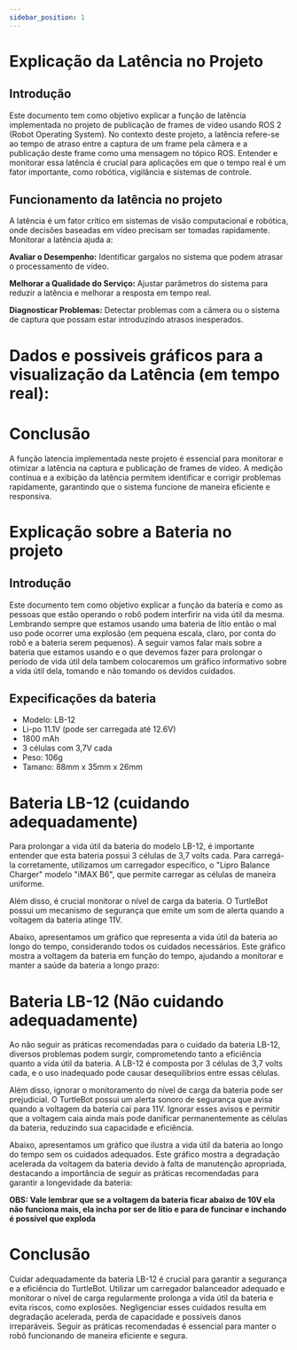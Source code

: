```yaml
---
sidebar_position: 1
---
```


# Explicação da Latência no Projeto

## Introdução

Este documento tem como objetivo explicar a função de latência implementada no projeto de publicação de frames de vídeo usando ROS 2 (Robot Operating System). No contexto deste projeto, a latência refere-se ao tempo de atraso entre a captura de um frame pela câmera e a publicação deste frame como uma mensagem no tópico ROS. Entender e monitorar essa latência é crucial para aplicações em que o tempo real é um fator importante, como robótica, vigilância e sistemas de controle.

## Funcionamento da latência no projeto

A latência é um fator crítico em sistemas de visão computacional e robótica, onde decisões baseadas em vídeo precisam ser tomadas rapidamente. Monitorar a latência ajuda a:

**Avaliar o Desempenho:** Identificar gargalos no sistema que podem atrasar o processamento de vídeo.

**Melhorar a Qualidade do Serviço:** Ajustar parâmetros do sistema para reduzir a latência e melhorar a resposta em tempo real.

**Diagnosticar Problemas:** Detectar problemas com a câmera ou o sistema de captura que possam estar introduzindo atrasos inesperados.

# Dados e possiveis gráficos para a visualização da Latência (em tempo real):



# Conclusão
A função latencia implementada neste projeto é essencial para monitorar e otimizar a latência na captura e publicação de frames de vídeo. A medição contínua e a exibição da latência permitem identificar e corrigir problemas rapidamente, garantindo que o sistema funcione de maneira eficiente e responsiva.


# Explicação sobre a Bateria no projeto

## Introdução
Este documento tem como objetivo explicar a função da bateria e como as pessoas que estão operando o robô podem interfirir na vida útil da mesma. Lembrando sempre que estamos usando uma bateria de lítio então o mal uso pode ocorrer uma explosão (em pequena escala, claro, por conta do robô e a bateria serem pequenos). A seguir vamos falar mais sobre a bateria que estamos usando e o que devemos fazer para prolongar o período de vida útil dela tambem colocaremos um gráfico informativo sobre a vida útil dela, tomando e não tomando os devidos cuidados.

## Expecificações da bateria
- Modelo: LB-12
- Li-po 11.1V (pode ser carregada até 12.6V)
- 1800 mAh
- 3 células com 3,7V cada
- Peso: 106g
- Tamano: 88mm x 35mm x 26mm

# Bateria LB-12 (cuidando adequadamente)
Para prolongar a vida útil da bateria do modelo LB-12, é importante entender que esta bateria possui 3 células de 3,7 volts cada. Para carregá-la corretamente, utilizamos um carregador específico, o "Lipro Balance Charger" modelo "iMAX B6", que permite carregar as células de maneira uniforme.

Além disso, é crucial monitorar o nível de carga da bateria. O TurtleBot possui um mecanismo de segurança que emite um som de alerta quando a voltagem da bateria atinge 11V.

Abaixo, apresentamos um gráfico que representa a vida útil da bateria ao longo do tempo, considerando todos os cuidados necessários. Este gráfico mostra a voltagem da bateria em função do tempo, ajudando a monitorar e manter a saúde da bateria a longo prazo:



# Bateria LB-12 (Não cuidando adequadamente)
Ao não seguir as práticas recomendadas para o cuidado da bateria LB-12, diversos problemas podem surgir, comprometendo tanto a eficiência quanto a vida útil da bateria. A LB-12 é composta por 3 células de 3,7 volts cada, e o uso inadequado pode causar desequilíbrios entre essas células.

Além disso, ignorar o monitoramento do nível de carga da bateria pode ser prejudicial. O TurtleBot possui um alerta sonoro de segurança que avisa quando a voltagem da bateria cai para 11V. Ignorar esses avisos e permitir que a voltagem caia ainda mais pode danificar permanentemente as células da bateria, reduzindo sua capacidade e eficiência.

Abaixo, apresentamos um gráfico que ilustra a vida útil da bateria ao longo do tempo sem os cuidados adequados. Este gráfico mostra a degradação acelerada da voltagem da bateria devido à falta de manutenção apropriada, destacando a importância de seguir as práticas recomendadas para garantir a longevidade da bateria:

**OBS: Vale lembrar que se a voltagem da bateria ficar abaixo de 10V ela não funciona mais, ela incha por ser de lítio e para de funcinar e inchando é possível que exploda**

# Conclusão
Cuidar adequadamente da bateria LB-12 é crucial para garantir a segurança e a eficiência do TurtleBot. Utilizar um carregador balanceador adequado e monitorar o nível de carga regularmente prolonga a vida útil da bateria e evita riscos, como explosões. Negligenciar esses cuidados resulta em degradação acelerada, perda de capacidade e possíveis danos irreparáveis. Seguir as práticas recomendadas é essencial para manter o robô funcionando de maneira eficiente e segura.

